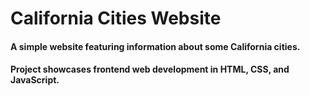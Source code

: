 # California Cities Website
#### A simple website featuring information about some California cities.
#### Project showcases frontend web development in HTML, CSS, and JavaScript.
